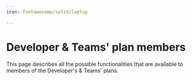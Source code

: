 ```yaml
---
icon: fontawesome/solid/laptop

---
```


# Developer & Teams' plan members

This page describes all the possible functionalities that are available to members of the Developer's & Teams' plans.



